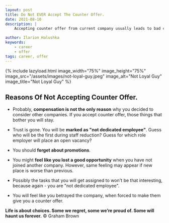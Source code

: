 ```yaml
---
layout: post
title: Do Not EVER Accept The Counter Offer.
date: 2021-08-10
description: |
    Accepting counter offer from current company usually leads to bad consequences, which employee rarely can predict in advance.

author: Ilarion Halushka
keywords:
    - career
    - offer
tags: career, offer
---
```


[comment]: <> (<iframe width="420" height="315" src="http://www.youtube.com/embed/UocEGvQ10OE?start=185" frameborder="0" allowfullscreen></iframe>)

{% include lazyload.html image_width="75%" image_height="75%" image_src="/assets/images/not-loyal-guy.jpeg" image_alt="Not Loyal Guy" image_title="Not Loyal Guy" %}

## Reasons Of Not Accepting Counter Offer.

* Probably, **compensation is not the only reason** why you decided to consider other companies.
If you accept counter offer, those things that bother you will stay.
  
* Trust is gone. You will be **marked as "not dedicated employee"**. Guess who will be the first during staff reduction?
 Guess for which role employer will place an open vacancy?

* You should **forget about promotions**.


* You might **feel like you lost a good opportunity** when you have not joined another company.
However, same feeling may appear if new place is worse than previous.
  
* Possibly the tasks that you will get assigned to won't be that interesting, because again - you are "not dedicated employee".

* You will feel like you betrayed the company, when forced to make them give you a counter offer.

**Life is about choices. Some we regret, some we’re proud of. Some will haunt us forever.** © Graham Brown
